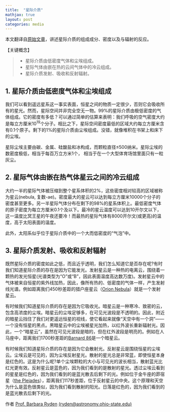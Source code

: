 ```yaml
---
title:  "星际介质"
mathjax: true
layout: post
categories: media
---
```


本文翻译自[原始文章](https://www.astronomy.ohio-state.edu/ryden.1/ast162_3/notes11.html)，讲述星际介质的组成成分、密度以及与辐射的反应。



【关键概念】

> - 星际介质由低密度气体和尘埃组成。
> - 星际气体由嵌在热的云间气体中的冷云组成。
> - 星际介质发射、吸收和反射辐射。

## 1. 星际介质由低密度气体和尘埃组成

我们可以看到遥远星系这一事实表面，恒星之间的物质一定很少，否则它会吸收所有的星光。然而，星际空间并非完全空无一物。99%的星际介质由极低密度的气体组成。它的密度有多低？可以通过简单的估算来表明：我们呼吸的空气密度大约是每立方厘米$10^19$个分子。相比之下，星际空间密度最低的区域大约每立方厘米含有0.1个原子。剩下的1%的星际介质由尘埃组成。没错，就像堆积在书架上和床下的尘埃。

星际尘埃主要由碳、金属、硅酸盐和冰构成，而颗粒直径≤500纳米。星际尘埃的数密度极低，相当于每百万立方米1个， 相当于在一个大型体育场馆里面只有一粒灰尘。

## 2. 星际气体由嵌在热气体星云之间的冷云组成

大约一半的星际气体被压缩到整个星系体积的2%，这些密度相对较高的区域被称为星云(nebula, 复数-ae)。密度最大的星云可以达到每立方厘米10000个分子的密度甚至更多。另一半星际气体分布在剩下的98%的星系体积上。最低密度气体的原子密度为每立方厘米0.1个及以下。最冷的星云温度可以达到10开尔文以下，这一温度比冥王星的午夜还要冷！而最热的星际气体有8000开尔文(或更高)的温度，高于太阳表面的温度。

此外，太阳系似乎位于星际介质中的一个大而低密度的“气泡”中。

## 3. 星际介质发射、吸收和反射辐射

既然星际介质的密度如此之低，而且近乎透明，我们怎么知道它是否存在呢?有时我们知道星际介质的存在是因为它能发光。发射星云是一种热的电离云，围绕着一颗热的发光恒星(光谱类型为“O”或“B”，因此表面温度高达数万度)。发射星云中的气体被来自恒星的紫外线加热，因此，像所有热的、低密度的气体一样，产生发射线光谱。例如距离我们450秒差距的猎户座星云（[Orion Nebula](http://antwrp.gsfc.nasa.gov/apod/ap020213.html)）就是一个发射星云。

有时候我们知道星际介质的存在是因为它吸收光。暗星云是一种寒冷、致密的云，包含高浓度的尘埃。暗星云的尘埃足够多，在可见光波段是不透明的。因此，附近的暗星云挡住了我们对更遥远恒星的视线，使它看起来就像“天空中有一个洞”——一个没有恒星的黑点。黑暗星云中的尘埃被星光加热，以红外波长重新辐射光。因此，一个“暗星云”，虽然在可见光波段是暗的，但在红外波段是明亮的。例如在人马座中，距离我们1700秒差距的[Barnard 86](http://antwrp.gsfc.nasa.gov/apod/ap020722.html)是一个暗星云。

有时候我们知道星际介质的存在是因为它会散射光。反射星云是围绕恒星的尘埃云。尘埃云是可见的，因为尘埃反射星光。散射的星光总是非常蓝，即使恒星本身是红色的。这是为什么呢?单个尘埃颗粒的大小与可见光的波长相当，散射蓝光比红光更有效。反射星云是蓝色的，因为我们看到的是散射的星光。透过尘埃云看到的星星是红色的，因为我们看到的是蓝光散去后剩下的光。例如位于金牛座的昴宿星（[the Pleiades](http://antwrp.gsfc.nasa.gov/apod/ap021201.html)），距离我们117秒差距，位于反射星云的中央。这个原理和天空为什么是蓝色很类似，因为我们看到散射的阳光。日落是红色的，因为我们看到的是蓝光散去后剩下的光。

 
作者 [Prof. Barbara Ryden](https://www.astronomy.ohio-state.edu/ryden.1/address.html) [(ryden@astronomy.ohio-state.edu)](mailto:ryden@astronomy.ohio-state.edu)
